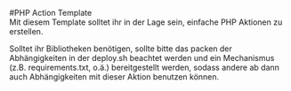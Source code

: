 #PHP Action Template  
Mit diesem Template solltet ihr in der Lage sein, einfache PHP Aktionen zu erstellen.

Solltet ihr Bibliotheken benötigen, sollte bitte das packen der Abhängigkeiten in der deploy.sh beachtet werden und ein Mechanismus (z.B. requirements.txt, o.ä.) bereitgestellt werden, sodass andere ab dann auch Abhängigkeiten mit dieser Aktion benutzen können.
